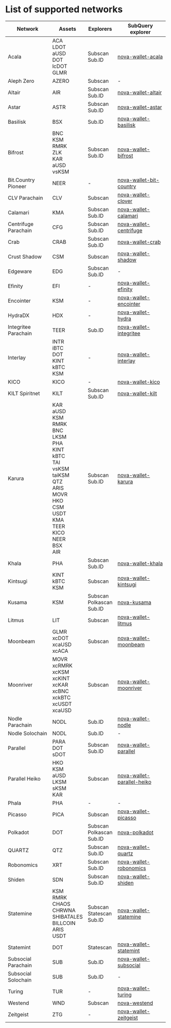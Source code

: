 
# List of supported networks
|       Network        |                                                                                                               Assets                                                                                                               |             Explorers              |                                                SubQuery explorer                                                |
| -------------------- | ---------------------------------------------------------------------------------------------------------------------------------------------------------------------------------------------------------------------------------- | ---------------------------------- | --------------------------------------------------------------------------------------------------------------- |
| Acala                | ACA<br />LDOT<br />aUSD<br />DOT<br />lcDOT<br />GLMR                                                                                                                                                                              | Subscan<br />Sub.ID                | [nova-wallet-acala](https://explorer.subquery.network/subquery/nova-wallet/nova-wallet-acala)                   |
| Aleph Zero           | AZERO                                                                                                                                                                                                                              | Subscan                            |  -                                                                                                              |
| Altair               | AIR                                                                                                                                                                                                                                | Subscan<br />Sub.ID                | [nova-wallet-altair](https://explorer.subquery.network/subquery/nova-wallet/nova-wallet-altair)                 |
| Astar                | ASTR                                                                                                                                                                                                                               | Subscan<br />Sub.ID                | [nova-wallet-astar](https://explorer.subquery.network/subquery/nova-wallet/nova-wallet-astar)                   |
| Basilisk             | BSX                                                                                                                                                                                                                                | Sub.ID                             | [nova-wallet-basilisk](https://explorer.subquery.network/subquery/nova-wallet/nova-wallet-basilisk)             |
| Bifrost              | BNC<br />KSM<br />RMRK<br />ZLK<br />KAR<br />aUSD<br />vsKSM                                                                                                                                                                      | Subscan<br />Sub.ID                | [nova-wallet-bifrost](https://explorer.subquery.network/subquery/nova-wallet/nova-wallet-bifrost)               |
| Bit.Country Pioneer  | NEER                                                                                                                                                                                                                               |  -                                 | [nova-wallet-bit-country](https://explorer.subquery.network/subquery/nova-wallet/nova-wallet-bit-country)       |
| CLV Parachain        | CLV                                                                                                                                                                                                                                | Subscan                            | [nova-wallet-clover](https://explorer.subquery.network/subquery/nova-wallet/nova-wallet-clover)                 |
| Calamari             | KMA                                                                                                                                                                                                                                | Subscan<br />Sub.ID                | [nova-wallet-calamari](https://explorer.subquery.network/subquery/nova-wallet/nova-wallet-calamari)             |
| Centrifuge Parachain | CFG                                                                                                                                                                                                                                | Subscan<br />Sub.ID                | [nova-wallet-centrifuge](https://explorer.subquery.network/subquery/nova-wallet/nova-wallet-centrifuge)         |
| Crab                 | CRAB                                                                                                                                                                                                                               | Subscan<br />Sub.ID                | [nova-wallet-crab](https://explorer.subquery.network/subquery/nova-wallet/nova-wallet-crab)                     |
| Crust Shadow         | CSM                                                                                                                                                                                                                                | Subscan                            | [nova-wallet-shadow](https://explorer.subquery.network/subquery/nova-wallet/nova-wallet-shadow)                 |
| Edgeware             | EDG                                                                                                                                                                                                                                | Subscan<br />Sub.ID                |  -                                                                                                              |
| Efinity              | EFI                                                                                                                                                                                                                                |  -                                 | [nova-wallet-efinity](https://explorer.subquery.network/subquery/nova-wallet/nova-wallet-efinity)               |
| Encointer            | KSM                                                                                                                                                                                                                                |  -                                 | [nova-wallet-encointer](https://explorer.subquery.network/subquery/nova-wallet/nova-wallet-encointer)           |
| HydraDX              | HDX                                                                                                                                                                                                                                |  -                                 | [nova-wallet-hydra](https://explorer.subquery.network/subquery/nova-wallet/nova-wallet-hydra)                   |
| Integritee Parachain | TEER                                                                                                                                                                                                                               | Sub.ID                             | [nova-wallet-integritee](https://explorer.subquery.network/subquery/nova-wallet/nova-wallet-integritee)         |
| Interlay             | INTR<br />iBTC<br />DOT<br />KINT<br />kBTC<br />KSM                                                                                                                                                                               |  -                                 | [nova-wallet-interlay](https://explorer.subquery.network/subquery/nova-wallet/nova-wallet-interlay)             |
| KICO                 | KICO                                                                                                                                                                                                                               |  -                                 | [nova-wallet-kico](https://explorer.subquery.network/subquery/nova-wallet/nova-wallet-kico)                     |
| KILT Spiritnet       | KILT                                                                                                                                                                                                                               | Subscan<br />Sub.ID                | [nova-wallet-kilt](https://explorer.subquery.network/subquery/nova-wallet/nova-wallet-kilt)                     |
| Karura               | KAR<br />aUSD<br />KSM<br />RMRK<br />BNC<br />LKSM<br />PHA<br />KINT<br />kBTC<br />TAI<br />vsKSM<br />taiKSM<br />QTZ<br />ARIS<br />MOVR<br />HKO<br />CSM<br />USDT<br />KMA<br />TEER<br />KICO<br />NEER<br />BSX<br />AIR | Subscan<br />Sub.ID                | [nova-wallet-karura](https://explorer.subquery.network/subquery/nova-wallet/nova-wallet-karura)                 |
| Khala                | PHA                                                                                                                                                                                                                                | Subscan<br />Sub.ID                | [nova-wallet-khala](https://explorer.subquery.network/subquery/nova-wallet/nova-wallet-khala)                   |
| Kintsugi             | KINT<br />kBTC<br />KSM                                                                                                                                                                                                            | Subscan                            | [nova-wallet-kintsugi](https://explorer.subquery.network/subquery/nova-wallet/nova-wallet-kintsugi)             |
| Kusama               | KSM                                                                                                                                                                                                                                | Subscan<br />Polkascan<br />Sub.ID | [nova-kusama](https://explorer.subquery.network/subquery/nova-wallet/nova-kusama)                               |
| Litmus               | LIT                                                                                                                                                                                                                                | Subscan                            | [nova-wallet-litmus](https://explorer.subquery.network/subquery/nova-wallet/nova-wallet-litmus)                 |
| Moonbeam             | GLMR<br />xcDOT<br />xcaUSD<br />xcACA                                                                                                                                                                                             | Subscan                            | [nova-wallet-moonbeam](https://explorer.subquery.network/subquery/nova-wallet/nova-wallet-moonbeam)             |
| Moonriver            | MOVR<br />xcRMRK<br />xcKSM<br />xcKINT<br />xcKAR<br />xcBNC<br />xckBTC<br />xcUSDT<br />xcaUSD                                                                                                                                  | Subscan                            | [nova-wallet-moonriver](https://explorer.subquery.network/subquery/nova-wallet/nova-wallet-moonriver)           |
| Nodle Parachain      | NODL                                                                                                                                                                                                                               | Sub.ID                             | [nova-wallet-nodle](https://explorer.subquery.network/subquery/nova-wallet/nova-wallet-nodle)                   |
| Nodle Solochain      | NODL                                                                                                                                                                                                                               | Sub.ID                             |  -                                                                                                              |
| Parallel             | PARA<br />DOT<br />sDOT                                                                                                                                                                                                            | Subscan<br />Sub.ID                | [nova-wallet-parallel](https://explorer.subquery.network/subquery/nova-wallet/nova-wallet-parallel)             |
| Parallel Heiko       | HKO<br />KSM<br />aUSD<br />LKSM<br />sKSM<br />KAR                                                                                                                                                                                | Subscan                            | [nova-wallet-parallel-heiko](https://explorer.subquery.network/subquery/nova-wallet/nova-wallet-parallel-heiko) |
| Phala                | PHA                                                                                                                                                                                                                                |  -                                 |  -                                                                                                              |
| Picasso              | PICA                                                                                                                                                                                                                               | Subscan                            | [nova-wallet-picasso](https://explorer.subquery.network/subquery/nova-wallet/nova-wallet-picasso)               |
| Polkadot             | DOT                                                                                                                                                                                                                                | Subscan<br />Polkascan<br />Sub.ID | [nova-polkadot](https://explorer.subquery.network/subquery/nova-wallet/nova-polkadot)                           |
| QUARTZ               | QTZ                                                                                                                                                                                                                                | Subscan<br />Sub.ID                | [nova-wallet-quartz](https://explorer.subquery.network/subquery/nova-wallet/nova-wallet-quartz)                 |
| Robonomics           | XRT                                                                                                                                                                                                                                | Subscan<br />Sub.ID                | [nova-wallet-robonomics](https://explorer.subquery.network/subquery/nova-wallet/nova-wallet-robonomics)         |
| Shiden               | SDN                                                                                                                                                                                                                                | Subscan<br />Sub.ID                | [nova-wallet-shiden](https://explorer.subquery.network/subquery/nova-wallet/nova-wallet-shiden)                 |
| Statemine            | KSM<br />RMRK<br />CHAOS<br />CHRWNA<br />SHIBATALES<br />BILLCOIN<br />ARIS<br />USDT                                                                                                                                             | Subscan<br />Statescan<br />Sub.ID | [nova-wallet-statemine](https://explorer.subquery.network/subquery/nova-wallet/nova-wallet-statemine)           |
| Statemint            | DOT                                                                                                                                                                                                                                | Statescan                          | [nova-wallet-statemint](https://explorer.subquery.network/subquery/nova-wallet/nova-wallet-statemint)           |
| Subsocial Parachain  | SUB                                                                                                                                                                                                                                | Sub.ID                             | [nova-wallet-subsocial](https://explorer.subquery.network/subquery/nova-wallet/nova-wallet-subsocial)           |
| Subsocial Solochain  | SUB                                                                                                                                                                                                                                | Sub.ID                             |  -                                                                                                              |
| Turing               | TUR                                                                                                                                                                                                                                |  -                                 | [nova-wallet-turing](https://explorer.subquery.network/subquery/nova-wallet/nova-wallet-turing)                 |
| Westend              | WND                                                                                                                                                                                                                                | Subscan                            | [nova-westend](https://explorer.subquery.network/subquery/nova-wallet/nova-westend)                             |
| Zeitgeist            | ZTG                                                                                                                                                                                                                                |  -                                 | [nova-wallet-zeitgeist](https://explorer.subquery.network/subquery/nova-wallet/nova-wallet-zeitgeist)           |
